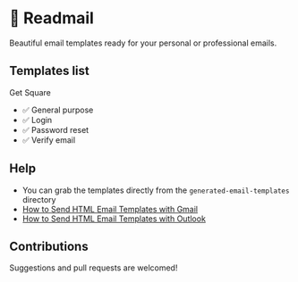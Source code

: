 # 🌟 Readmail

Beautiful email templates ready for your personal or professional emails.

## Templates list

Get Square

- ✅ General purpose
- ✅ Login
- ✅ Password reset
- ✅ Verify email

## Help

- You can grab the templates directly from the `generated-email-templates` directory
- [How to Send HTML Email Templates with Gmail](https://www.youtube.com/watch?v=0PeC_cA94-4)
- [How to Send HTML Email Templates with Outlook](https://www.youtube.com/watch?v=1k3cICh70Ug)

## Contributions

Suggestions and pull requests are welcomed!
